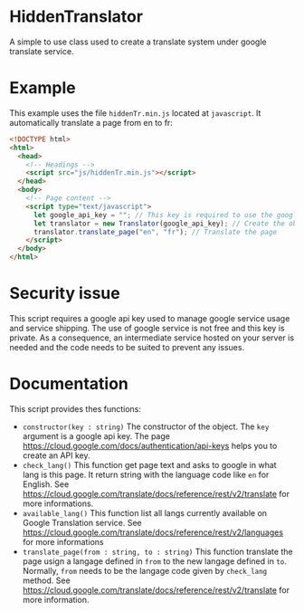 # HiddenTranslator
A simple to use class used to create a translate system under google translate service.

# Example

This example uses the file `hiddenTr.min.js` located at `javascript`. It automatically translate a page from en to fr:

```html
<!DOCTYPE html>
<html>
  <head>
    <!-- Headings -->
    <script src="js/hiddenTr.min.js"></script>
  </head>
  <body>
    <!-- Page content -->
    <script type="text/javascript">
      let google_api_key = ""; // This key is required to use the google service to translate the page
      let translator = new Translator(google_api_key); // Create the object with the given google api key
      translator.translate_page("en", "fr"); // Translate the page
    </script>
  </body>
</html>
```

# Security issue

This script requires a google api key used to manage google service usage and service shipping. The use of google service is not free and this key is private. As a consequence, an intermediate service hosted on your server is needed and the code needs to be suited to prevent any issues.

# Documentation

This script provides thes functions:

 * `constructor(key : string)` The constructor of the object. The `key` argument is a google api key. The page https://cloud.google.com/docs/authentication/api-keys helps you to create an API key.
 * `check_lang()` This function get page text and asks to google in what lang is this page. It return string with the language code like `en` for English. See  https://cloud.google.com/translate/docs/reference/rest/v2/translate for more informations.
 * `available_lang()` This function list all langs currently available on Google Translation service. See https://cloud.google.com/translate/docs/reference/rest/v2/languages for more informations
 * `translate_page(from : string, to : string)` This function translate the page usign a langage defined in `from` to the new langage defined in `to`. Normally, `from` needs to be the langage code given by `check_lang` method. See https://cloud.google.com/translate/docs/reference/rest/v2/translate for more information.
